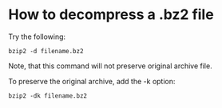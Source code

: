 # How to decompress a .bz2 file

Try the following:

    bzip2 -d filename.bz2
    
Note, that this command will not preserve original archive file.

To preserve the original archive, add the -k option:

    bzip2 -dk filename.bz2
